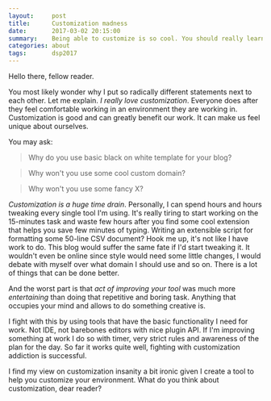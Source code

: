 ```yaml
---
layout:     post
title:      Customization madness
date:       2017-03-02 20:15:00
summary:    Being able to customize is so cool. You should really learn to avoid it. 
categories: about 
tags:       dsp2017
---
```


Hello there, fellow reader. 

You most likely wonder why I put so radically different statements next to each other. 
Let me explain. *I really love customization*. Everyone does after they feel comfortable
working in an environment they are working in. Customization is good and can greatly 
benefit our work. It can make us feel unique about ourselves. 

You may ask: 

>Why do you use basic black on white template for your blog? 

>Why won't you use some cool custom domain?

>Why won't you use some fancy X?

*Customization is a huge time drain*. Personally, I can spend hours and hours tweaking 
every single tool I'm using. It's really tiring to start working on the 15-minutes task 
and waste few hours after you find some cool extension that helps you save few minutes
of typing. Writing an extensible script for formatting some 50-line CSV document?
Hook me up, it's not like I have work to do. This blog would suffer the same fate 
if I'd start tweaking it. It wouldn't even be online since style would need some 
little changes, I would debate with myself over what domain I should use and so on. 
There is a lot of things that can be done better. 

And the worst part is that *act of improving your tool* was much 
more *entertaining* than doing that repetitive and boring task. Anything that occupies 
your mind and allows to do something creative is. 

I fight with this by using tools that have the basic functionality I need for work. 
Not IDE, not barebones editors with nice plugin API. If I'm improving something
at work I do so with timer, very strict rules and awareness of the plan for the day. 
So far it works quite well, fighting with customization addiction is successful.

I find my view on customization insanity a bit ironic given I create a tool to 
help you customize your environment. What do you think about customization, dear 
reader?